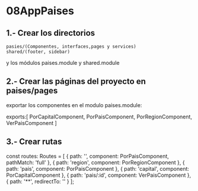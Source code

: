 # 08AppPaises

## 1.- Crear los directorios 
    pasies/(Componentes, interfaces,pages y services)
    shared/(footer, sidebar)
 y los módulos paises.module y shared.module

## 2.- Crear las páginas del proyecto en paises/pages 
exportar los componentes en el modulo paises.module:

 exports:[
    PorCapitalComponent,
    PorPaisComponent,
    PorRegionComponent,
    VerPaisComponent
  ]

  
## 3.- Crear rutas

const routes: Routes = [
  { path: '', component: PorPaisComponent, pathMatch: 'full' },
  { path: 'region', component: PorRegionComponent },
  { path: 'pais', component: PorPaisComponent },
  { path: 'capital', component: PorCapitalComponent },
  { path: 'pais/:id', component: VerPaisComponent },
  { path: '**', redirectTo: '' }
];